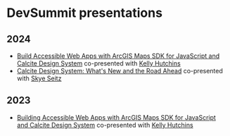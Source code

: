 # DevSummit presentations

## 2024

- [Build Accessible Web Apps with ArcGIS Maps SDK for JavaScript and Calcite Design System](https://geospatialem.github.io/build-a11y-web-maps-sdk-js-calcite-ds-2024/) co-presented with [Kelly Hutchins](https://github.com/kellyhutchins)
- [Calcite Design System: What's New and the Road Ahead](https://registration.esri.com/flow/esri/24epcdev/deveventportal/page/detailed-agenda/session/1699165539666001PU06) co-presented with [Skye Seitz](skyeseitz)

## 2023

- [Building Accessible Web Apps with ArcGIS Maps SDK for JavaScript and Calcite Design System](https://kellyhutchins.github.io/DevSummit2023-A11y/) co-presented with [Kelly Hutchins](https://github.com/kellyhutchins)
